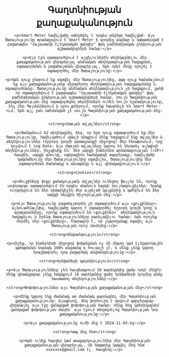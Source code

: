 <!DOCTYPE html>
<html lang="hy">
<head>
    <meta charset="UTF-8">
    <meta name="viewport" content="width=device-width, initial-scale=1.0">
    <title>Գաղտնիության քաղաքականություն</title>
    <style>
        body {
            font-family: 'Helvetica Neue', Helvetica, Arial, sans-serif;
            padding: 1em;
            text-align: center;
        }
        .header {
            font-size: 2em;
            margin-top: 2em;
        }
    </style>
</head>
<body>
    <strong class="header">Գաղտնիության քաղաքականություն</strong>
    
    <p>Smart Meter հավելվածը ստեղծվել է որպես անվճար հավելված։ Այս Ծառայությունը տրամադրվում է Smart Meter ի կողմից անվճար և նախատեսված է բացառապես "Հայաստանի էլեկտրական ցանցեր" փակ բաժնետիրական ընկերության աշխատակիցների համար:</p>
    
    <p>Այս էջն օգտագործվում է այցելուներին տեղեկացնելու մեր քաղաքականության վերաբերյալ անձնական տեղեկատվության հավաքման, օգտագործման և բացահայտման վերաբերյալ, եթե որևէ մեկը որոշել է օգտագործել մեր Ծառայությունը:</p>
    
    <p>Եթե ​​դուք ընտրում եք օգտվել մեր Ծառայությունից, ապա դուք համաձայնում եք այս քաղաքականությանը վերաբերող տեղեկատվության հավաքագրմանը և օգտագործմանը: Ծառայությունը անձնական տեղեկատվություն չի հավաքում, քանի որ օգտագործվում է բացառապես "Հայաստանի էլեկտրական ցանցեր" փակ բաժնետիրական ընկերության աշխատակիցների համար. Սույն Գաղտնիության քաղաքականության մեջ օգտագործվող տերմիններն ունեն նույն նշանակությունը, ինչ մեր Պայմաններում և դրույթներում, որոնք հասանելի են Smart Meter-ում, եթե այլ բան սահմանված չէ սույն Գաղտնիության քաղաքականության մեջ:</p>

    <strong>Մատյան տվյալներ</strong>
    
    <p>Ցանկանում եմ տեղեկացնել ձեզ, որ երբ դուք օգտագործում եք մեր Ծառայությունը, հավելվածում սխալի դեպքում մենք հավաքում ենք տվյալներ և տեղեկություններ (երրորդ կողմի արտադրանքի միջոցով) ձեր հեռախոսում, որը կոչվում է Log Data: Այս մատյան տվյալները կարող են ներառել այնպիսի տեղեկություններ, ինչպիսիք են՝ ձեր սարքի ինտերնետ արձանագրության («IP») հասցեն, սարքի անունը, օպերացիոն համակարգի տարբերակը, հավելվածի կազմաձևումը մեր Ծառայությունից օգտվելիս, Ծառայությունից ձեր օգտագործման ժամանակը և ամսաթիվը և այլ վիճակագրություն։</p>

    <strong>Cookies</strong>

    <p>Քուքիները փոքր քանակությամբ տվյալներ ունեցող ֆայլեր են, որոնք սովորաբար օգտագործվում են որպես անանուն եզակի նույնացուցիչներ: Դրանք ուղարկվում են ձեր դիտարկիչին ձեր այցելած կայքերից և պահվում են ձեր սարքի ներքին հիշողության մեջ.</p>
    
    <p>Այս Ծառայությունը բացահայտորեն չի օգտագործում այս «քուքիները»: Այնուամենայնիվ, հավելվածը կարող է օգտագործել երրորդ կողմի կոդը և գրադարանները, որոնք օգտագործում են «քուքիներ»՝ տեղեկատվություն հավաքելու և իրենց ծառայությունները բարելավելու համար: Եթե ​​որոշեք մերժել մեր «քուքիները», հնարավոր է, որ չկարողանաք օգտվել այս Ծառայության որոշ մասերից:</p>
    
    <strong>Անվտանգություն</strong>
    
    <p>Հիշեք, որ ինտերնետի միջոցով փոխանցման ոչ մի մեթոդ կամ էլեկտրոնային պահպանման եղանակ 100% անվտանգ և հուսալի չէ, և մենք չենք կարող երաշխավորել դրա բացարձակ անվտանգությունը:</p>
    
    <strong>Երեխաների գաղտնիություն</strong>
    
    <p>Այս Ծառայությունները չեն հասցեագրում 18 տարեկանից ցածր որևէ մեկին: Մենք գիտակցաբար չենք հավաքում 18 տարեկանից ցածր երեխաների կողմից անձը հաստատող տեղեկություններ:</p>

    <strong>Փոփոխություններ այս Գաղտնիության քաղաքականության մեջ</strong>
    
    <p>Մենք կարող ենք ժամանակ առ ժամանակ թարմացնել մեր Գաղտնիության քաղաքականությունը: Այսպիսով, ձեզ խորհուրդ է տրվում պարբերաբար վերանայել այս էջը ցանկացած փոփոխության համար: Մենք ձեզ կտեղեկացնեմ ցանկացած փոփոխության մասին՝ այս էջում տեղադրելով Գաղտնիության նոր քաղաքականությունը:</p>
    
    <p>Այս քաղաքականությունը ուժի մեջ է 2024-11-03-ից:</p>

    <strong>Կապ մեզ հետ</strong>
    
    <p>Եթե ​​ունեք հարցեր կամ առաջարկություններ մեր Գաղտնիության քաղաքականության վերաբերյալ, մի հապաղեք կապվել մեզ հետ xxxxxxx@gmail.com էլ. հասցեով:</p>
</body>
</html>